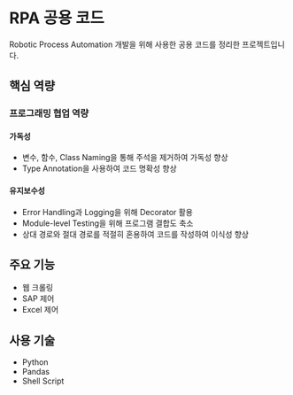 # RPA 공용 코드
Robotic Process Automation 개발을 위해 사용한 공용 코드를 정리한 프로젝트입니다.

## 핵심 역량
### 프로그래밍 협업 역량
#### 가독성
- 변수, 함수, Class Naming을 통해 주석을 제거하여 가독성 향상
- Type Annotation을 사용하여 코드 명확성 향상
#### 유지보수성
- Error Handling과 Logging을 위해 Decorator 활용
- Module-level Testing을 위해 프로그램 결합도 축소
- 상대 경로와 절대 경로를 적절히 혼용하여 코드를 작성하여 이식성 향상

## 주요 기능
- 웹 크롤링
- SAP 제어
- Excel 제어

## 사용 기술
- Python
- Pandas
- Shell Script

